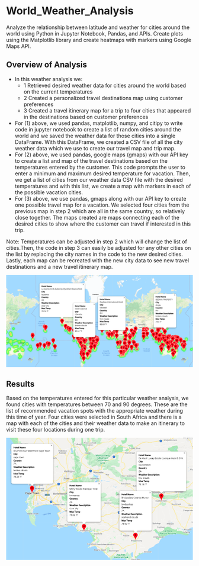 # World_Weather_Analysis
Analyze the relationship between latitude and weather for cities around the world using Python in Jupyter Notebook, Pandas, and APIs. Create plots using the Matplotlib library and create heatmaps with markers using Google Maps API.

## Overview of Analysis
- In this weather analysis we:
	- 1 Retrieved desired weather data for cities around the world based on the current temperatures
	- 2 Created a personalized travel destinations map using customer preferences
	- 3 Created a travel itinerary map for a trip to four cities that appeared in the destinations based on customer preferences
- For (1) above, we used pandas, matplotlib, numpy, and citipy to write code in jupyter notebook to create a list of random cities around the world and we saved the weather data for those cities into a single DataFrame. With this DataFrame, we created a CSV file of all the city weather data which we use to create our travel map and trip map.
- For (2) above, we used pandas, google maps (gmaps) with our API key to create a list and map of the travel destinations based on the temperatures entered by the customer. This code prompts the user to enter a minimum and maximum desired temperature for vacation. Then, we get a list of cities from our weather data CSV file with the desired temperatures and with this list, we create a map with markers in each of the possible vacation cities.
- For (3) above, we use pandas, gmaps along with our API key to create one possible travel map for a vacation. We selected four cities from the previous map in step 2 which are all in the same country, so relatively close together. The maps created are maps connecting each of the desired cities to show where the customer can travel if interested in this trip. 

Note: Temperatures can be adjusted in step 2 which will change the list of cities.Then, the code in step 3 can easily be adjusted for any other cities on the list by replacing the city names in the code to the new desired cities. Lastly, each map can be recreated with the new city data to see new travel destinations and a new travel itinerary map.

![World Weather Map](https://github.com/kmaluccio/World_Weather_Analysis/blob/main/Vacation_Search/WeatherPy_vacation_map.png)

## Results
Based on the temperatures entered for this particular weather analysis, we found cities with temperatures between 70 and 90 degrees. These are the list of recommended vacation spots with the appropriate weather during this time of year. Four cities were selected in South Africa and there is a map with each of the cities and their weather data to make an itinerary to visit these four locations during one trip.

![Vacation Map](https://github.com/kmaluccio/World_Weather_Analysis/blob/main/Vacation_Itinerary/WeatherPy_travel_map_markers.png)
